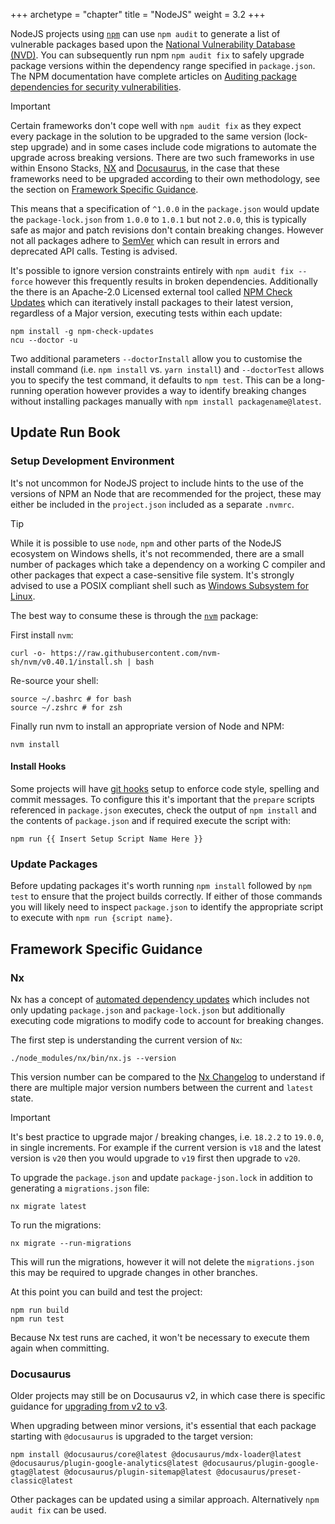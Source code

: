 +++
archetype = "chapter"
title = "NodeJS"
weight = 3.2
+++

NodeJS projects using [`npm`](https://npmjs.com/) can use `npm audit` to generate a list of vulnerable packages based upon the [National Vulnerability Database (NVD)](https://nvd.nist.gov/). You can subsequently run npm `npm audit fix` to safely upgrade package versions within the dependency range specified in `package.json`. The NPM documentation have complete articles on [Auditing package dependencies for security vulnerabilities](https://docs.npmjs.com/auditing-package-dependencies-for-security-vulnerabilities).

> [!IMPORTANT]
> Certain frameworks don't cope well with `npm audit fix` as they expect every package in the solution to be upgraded to the same version (lock-step upgrade) and in some cases include code migrations to automate the upgrade across breaking versions. There are two such frameworks in use within Ensono Stacks, [NX](https://nx.dev/) and [Docusaurus](https://docusaurus.io/), in the case that these frameworks need to be upgraded according to their own methodology, see the section on [Framework Specific Guidance](#framework-specific-guidance).

This means that a specification of `^1.0.0` in the `package.json` would update the `package-lock.json` from `1.0.0` to `1.0.1` but not `2.0.0`, this is typically safe as major and patch revisions don't contain breaking changes. However not all packages adhere to [SemVer](https://semver.org/) which can result in errors and deprecated API calls. Testing is advised.

It's possible to ignore version constraints entirely with `npm audit fix --force` however this frequently results in broken dependencies. Additionally the there is an Apache-2.0 Licensed external tool called [NPM Check Updates](https://www.npmjs.com/package/npm-check-updates) which can iteratively install packages to their latest version, regardless of a Major version, executing tests within each update:

```shell
npm install -g npm-check-updates
ncu --doctor -u
```

Two additional parameters `--doctorInstall` allow you to customise the install command (i.e. `npm install` vs. `yarn install`) and `--doctorTest` allows you to specify the test command, it defaults to `npm test`. This can be a long-running operation however provides a way to identify breaking changes without installing packages manually with `npm install packagename@latest`.

## Update Run Book

### Setup Development Environment

It's not uncommon for NodeJS project to include hints to the use of the versions of NPM an Node that are recommended for the project, these may either be included in the `project.json` included as a separate `.nvmrc`.

> [!TIP]
> While it is possible to use `node`, `npm` and other parts of the NodeJS ecosystem on Windows shells, it's not recommended, there are a small number of packages which take a dependency on a working C compiler and other packages that expect a case-sensitive file system. It's strongly advised to use a POSIX compliant shell such as [Windows Subsystem for Linux](https://learn.microsoft.com/en-us/windows/wsl/install).

The best way to consume these is through the [`nvm`](https://github.com/nvm-sh/nvm) package:

First install `nvm`:

```shell
curl -o- https://raw.githubusercontent.com/nvm-sh/nvm/v0.40.1/install.sh | bash
```

Re-source your shell:

```shell
source ~/.bashrc # for bash
source ~/.zshrc # for zsh
```

Finally run nvm to install an appropriate version of Node and NPM:

```shell
nvm install
```

#### Install Hooks

Some projects will have [git hooks](https://git-scm.com/book/en/v2/Customizing-Git-Git-Hooks) setup to enforce code style, spelling and commit messages. To configure this it's important that the `prepare` scripts referenced in `package.json` executes, check the output of `npm install` and the contents of `package.json` and if required execute the script with:

`npm run {{ Insert Setup Script Name Here }}`

### Update Packages

Before updating packages it's worth running `npm install` followed by `npm test` to ensure that the project builds correctly. If either of those commands you will likely need to inspect `package.json` to identify the appropriate script to execute with `npm run {script name}`.

## Framework Specific Guidance

### Nx

Nx has a concept of [automated dependency updates](https://nx.dev/features/automate-updating-dependencies) which includes not only updating `package.json` and `package-lock.json` but additionally executing code migrations to modify code to account for breaking changes.

The first step is understanding the current version of `Nx`:

```shell
./node_modules/nx/bin/nx.js --version
```

This version number can be compared to the [Nx Changelog](https://nx.dev/changelog) to understand if there are multiple major version numbers between the current and `latest` state.

> [!IMPORTANT]
> It's best practice to upgrade major / breaking changes, i.e. `18.2.2` to `19.0.0`, in single increments. For example if the current version is `v18` and the latest version is `v20` then you would upgrade to `v19` first then upgrade to `v20`.

To upgrade the `package.json` and update `package-json.lock` in addition to generating a `migrations.json` file:

```shell
nx migrate latest
```

To run the migrations:

```shell
nx migrate --run-migrations
```

This will run the migrations, however it will not delete the `migrations.json` this may be required to upgrade changes in other branches.

At this point you can build and test the project:

```shell
npm run build
npm run test
```

Because Nx test runs are cached, it won't be necessary to execute them again when committing.

### Docusaurus

Older projects may still be on Docusaurus v2, in which case there is specific guidance for [upgrading from v2 to v3](https://docusaurus.io/docs/migration/v3).

When upgrading between minor versions, it's essential that each package starting with `@docusaurus` is upgraded to the target version:

```shell
npm install @docusaurus/core@latest @docusaurus/mdx-loader@latest @docusaurus/plugin-google-analytics@latest @docusaurus/plugin-google-gtag@latest @docusaurus/plugin-sitemap@latest @docusaurus/preset-classic@latest
```

Other packages can be updated using a similar approach. Alternatively `npm audit fix` can be used.
